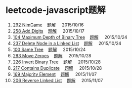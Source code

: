 # leetcode-javascript题解

1. [292 NimGame](https://leetcode.com/problems/nim-game/)&nbsp;&nbsp;&nbsp;&nbsp;[题解](https://github.com/QuoniamYIF/leetcode-javascript-/issues/1)&nbsp;&nbsp;&nbsp;&nbsp;&nbsp;2015/10/16
2. [258	Add Digits](https://leetcode.com/problems/add-digits/)&nbsp;&nbsp;&nbsp;&nbsp;[题解](https://github.com/QuoniamYIF/leetcode-javascript-/issues/2)&nbsp;&nbsp;&nbsp;&nbsp;&nbsp;2015/10/17
3. [104	Maximum Depth of Binary Tree](https://leetcode.com/problems/maximum-depth-of-binary-tree/)&nbsp;&nbsp;&nbsp;&nbsp;[题解](https://github.com/QuoniamYIF/leetcode-javascript-/issues/3)&nbsp;&nbsp;&nbsp;&nbsp;&nbsp;2015/10/24
4. [237	Delete Node in a Linked List](https://leetcode.com/problems/delete-node-in-a-linked-list/)&nbsp;&nbsp;&nbsp;&nbsp;[题解](https://github.com/QuoniamYIF/leetcode-javascript-/issues/4)&nbsp;&nbsp;&nbsp;&nbsp;&nbsp;2015/10/24
5.  [100	Same Tree](https://leetcode.com/problems/same-tree/)&nbsp;&nbsp;&nbsp;&nbsp;[题解](https://github.com/QuoniamYIF/leetcode-javascript-/issues/5)&nbsp;&nbsp;&nbsp;&nbsp;&nbsp;2015/10/24
6.  [283	Move Zeroes](https://leetcode.com/problems/move-zeroes/)&nbsp;&nbsp;&nbsp;&nbsp;[题解](https://github.com/QuoniamYIF/leetcode-javascript-/issues/6)&nbsp;&nbsp;&nbsp;&nbsp;&nbsp;2015/10/28
7.  [226	Invert Binary Tree](https://leetcode.com/problems/invert-binary-tree/)&nbsp;&nbsp;&nbsp;&nbsp;[题解](https://github.com/QuoniamYIF/leetcode-javascript-/issues/7)&nbsp;&nbsp;&nbsp;&nbsp;&nbsp;2015/10/28
8.  [217	Contains Duplicate](https://leetcode.com/problems/contains-duplicate/)&nbsp;&nbsp;&nbsp;&nbsp;[题解](https://github.com/QuoniamYIF/leetcode-javascript-/issues/8)&nbsp;&nbsp;&nbsp;&nbsp;&nbsp;2015/10/28
9.  [169	Majority Element](https://leetcode.com/problems/majority-element/)&nbsp;&nbsp;&nbsp;&nbsp;[题解](https://github.com/QuoniamYIF/leetcode-javascript-/issues/9)&nbsp;&nbsp;&nbsp;&nbsp;&nbsp;2015/11/07
10. [206	Reverse Linked List](https://leetcode.com/problems/reverse-linked-list/)&nbsp;&nbsp;&nbsp;&nbsp;[题解](https://github.com/QuoniamYIF/leetcode-javascript-/issues/10)&nbsp;&nbsp;&nbsp;&nbsp;&nbsp;2015/11/07
